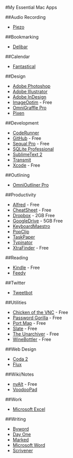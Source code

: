 #My Essential Mac Apps

##Audio Recording

+ [Piezo](http://rogueamoeba.com/piezo/)

##Bookmarking

+ [Delibar](http://www.delibarapp.com)

##Calendar

+ [Fantastical](http://flexibits.com/fantastical)

##Design

+ [Adobe Photoshop](http://www.adobe.com)
+ [Adobe Illustrator](http://www.adobe.com)
+ [Adobe InDesign](http://www.adobe.com)
+ [ImageOptim](http://imageoptim.com) - Free
+ [OmniGraffle Pro](http://www.omnigroup.com/products/omnigraffle/feature_comparison/)
+ [Pixen](http://pixen.en.softonic.com/mac)

##Development

+ [CodeRunner](http://krillapps.com/coderunner/)
+ [GitHub](http://mac.github.com) - Free
+ [Sequal Pro](http://www.sequelpro.com) - Free
+ [SQLite Professional](https://itunes.apple.com/us/app/sqlite-professional/id586001240?mt=12)
+ [SublimeText 2](http://www.sublimetext.com/2)
+ [Transmit](http://panic.com/transmit/)
+ [Xcode](https://developer.apple.com/xcode/) - Free

##Outlining

+ [OmniOutliner Pro](http://www.omnigroup.com/products/omnioutliner/download/)

##Productivity

+ [Alfred](http://www.alfredapp.com) - Free
+ [CheatSheet](http://www.grandtotal.biz/CheatSheet/) - Free
+ [Dropbox](https://www.dropbox.com) - 2GB Free
+ [GoogleDrive](https://www.google.com/intl/en_US/drive/start/download.html) - 5GB Free
+ [KeyboardMaestro](http://www.keyboardmaestro.com/main/)
+ [PopClip](http://pilotmoon.com/popclip/)
+ [TaskPaper](http://www.hogbaysoftware.com/products/taskpaper)
+ [Typinator](http://www.ergonis.com/products/typinator/)
+ [XtraFinder](http://www.trankynam.com/xtrafinder/) - Free

##Reading

+ [Kindle](http://www.amazon.com/gp/feature.html?ie=UTF8&docId=1000464931) - Free
+ [Feedy](http://krillapps.com/feedy/)

##Twitter

+ [Tweetbot](http://tapbots.com/software/tweetbot/mac/)

##Utilities

+ [Chicken of the VNC](http://sourceforge.net/projects/cotvnc/) - Free
+ [Password Gorilla](https://github.com/zdia/gorilla/wiki) - Free
+ [Port Map](http://www.codingmonkeys.de/portmap/) - Free
+ [Slate](https://github.com/jigish/slate) - Free
+ [The Unarchiver](http://wakaba.c3.cx/s/apps/unarchiver.html) - Free
+ [WineBottler](http://winebottler.kronenberg.org) - Free

##Web Design

+ [Coda 2](http://panic.com/coda/)
+ [Flux](http://www.theescapers.com/flux/)

##Wiki/Notes

+ [nvAlt](http://brettterpstra.com/projects/nvalt/) - Free
+ [VoodooPad](http://www.flyingmeat.com/voodoopad/)

##Work

+ [Microsoft Excel](http://www.microsoft.com/mac/products)

##Writing

+ [Byword](http://bywordapp.com)
+ [Day One](http://dayoneapp.com)
+ [Marked](http://markedapp.com)
+ [Microsoft Word](http://www.microsoft.com/mac/products)
+ [Scrivener](http://www.literatureandlatte.com)
